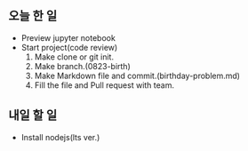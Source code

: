 ## 오늘 한 일
- Preview jupyter notebook
- Start project(code review)
	1. Make clone or git init.
	2. Make branch.(0823-birth)
	3. Make Markdown file and commit.(birthday-problem.md)
	4. Fill the file and Pull request with team.

## 내일 할 일
- Install nodejs(lts ver.)
